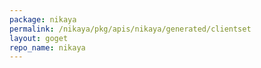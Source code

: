 ```yaml
---
package: nikaya
permalink: /nikaya/pkg/apis/nikaya/generated/clientset
layout: goget
repo_name: nikaya
---
```

